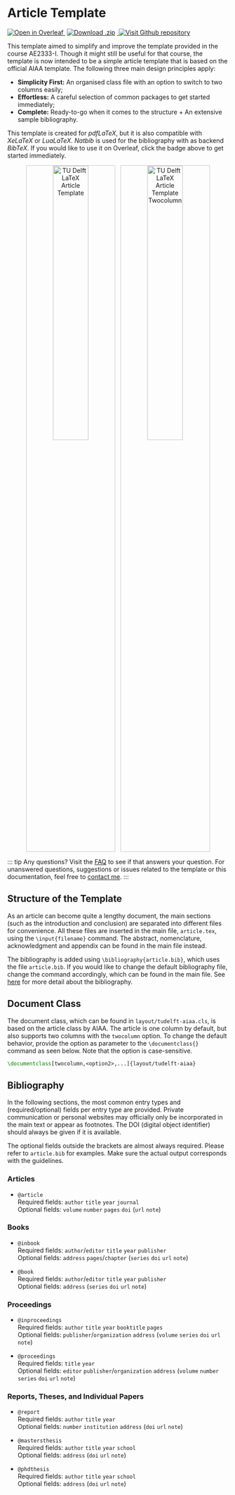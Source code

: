 # Article Template

<p>
  <a href="https://www.overleaf.com/docs?snip_uri=https://github.com/dzwaneveld/TU-Delft-Unofficial-Article-Template/archive/master.zip" target="_blank" >
    <img alt="Open in Overleaf" src="/badges/open-in-overleaf.svg">
  </a>
  <a href="https://github.com/dzwaneveld/TU-Delft-Unofficial-Article-Template/archive/master.zip" >
    <img alt="Download .zip" src="/badges/download-zip.svg" hspace="4">
  </a>
  <a href="https://github.com/dzwaneveld/TU-Delft-Unofficial-Article-Template" target="_blank">
    <img alt="Visit Github repository" src="/badges/visit-github-repository.svg">
  </a>
</p>

This template aimed to simplify and improve the template provided in the course AE2333-I. Though it might still be useful for that course, the template is now intended to be a simple article template that is based on the official AIAA template. The following three main design principles apply:

* **Simplicity First:** An organised class file with an option to switch to two columns easily;
* **Effortless:** A careful selection of common packages to get started immediately;
* **Complete:** Ready-to-go when it comes to the structure + An extensive sample bibliography.

This template is created for _pdfLaTeX_, but it is also compatible with _XeLaTeX_ or _LuaLaTeX_. _Natbib_ is used for the bibliography with as backend _BibTeX_. If you would like to use it on Overleaf, click the badge above to get started immediately.

<p align="center">
  <img alt="TU Delft LaTeX Article Template" src="/images/article-template.jpg" width="40%" style='border:1px solid #c7c7c7'>
&nbsp;
  <img alt="TU Delft LaTeX Article Template Twocolumn" src="/images/article-template-twocolumn.jpg" width="40%" style='border:1px solid #c7c7c7'>
</p>

::: tip Any questions?
Visit the [FAQ](/report/faq.html) to see if that answers your question. For unanswered questions, suggestions or issues related to the template or this documentation, feel free to [contact me](/contact.html).
:::

##  Structure of the Template

As an article can become quite a lengthy document, the main sections (such as the introduction and conclusion) are separated into different files for convenience. All these files are inserted in the main file, `article.tex`, using the `\input{filename}` command. The abstract, nomenclature, acknowledgment and appendix can be found in the main file instead.

The bibliography is added using `\bibliography{article.bib}`, which uses the file `article.bib`. If you would like to change the default bibliography file, change the command accordingly, which can be found in the main file. See [here](/article/#bibliography) for more detail about the bibliography.

## Document Class

The document class, which can be found in `layout/tudelft-aiaa.cls`, is based on the article class by AIAA. The article is one column by default, but also supports two columns with the `twocolumn` option. To change the default behavior, provide the option as parameter to the `\documentclass{}` command as seen below. Note that the option is case-sensitive.

```latex
\documentclass[twocolumn,<option2>,...]{layout/tudelft-aiaa}
```

## Bibliography

In the following sections, the most common entry types and (required/optional) fields per entry type are provided. Private communication or personal websites may officially only be incorporated in the main text or appear as footnotes. The DOI (digital object identifier) should always be given if it is available.

The optional fields outside the brackets are almost always required. Please refer to `article.bib` for examples. Make sure the actual output corresponds with the guidelines.

### Articles

- `@article`\
Required fields: `author` `title` `year` `journal`\
Optional fields: `volume` `number` `pages` `doi` (`url` `note`)

### Books

- `@inbook`\
Required fields: `author`/`editor` `title` `year` `publisher`\
Optional fields: `address` `pages`/`chapter` (`series` `doi` `url` `note`)

- `@book`\
Required fields: `author`/`editor` `title` `year` `publisher`\
Optional fields: `address` (`series` `doi` `url` `note`)

### Proceedings

- `@inproceedings`\
Required fields: `author` `title` `year` `booktitle` `pages`\
Optional fields: `publisher`/`organization` `address` (`volume` `series` `doi` `url` `note`)

- `@proceedings`\
Required fields: `title` `year`\
Optional fields: `editor` `publisher`/`organization` `address` (`volume` `number` `series` `doi` `url` `note`)

### Reports, Theses, and Individual Papers

- `@report`\
Required fields: `author` `title` `year`\
Optional fields: `number` `institution` `address` (`doi` `url` `note`)

- `@mastersthesis`\
Required fields: `author` `title` `year` `school`\
Optional fields: `address` (`doi` `url` `note`)

- `@phdthesis`\
Required fields: `author` `title` `year` `school`\
Optional fields: `address` (`doi` `url` `note`)

